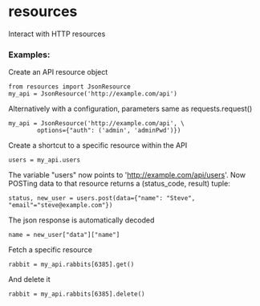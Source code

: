 # resources

Interact with HTTP resources

### Examples:
    
Create an API resource object

    from resources import JsonResource
    my_api = JsonResource('http://example.com/api')
    
Alternatively with a configuration, parameters same as requests.request()

    my_api = JsonResource('http://example.com/api', \
            options={"auth": ('admin', 'adminPwd')})

Create a shortcut to a specific resource within the API

    users = my_api.users
    
The variable "users" now points to 'http://example.com/api/users'. Now POSTing data to that resource returns a (status_code, result) tuple:

    status, new_user = users.post(data={"name": "Steve", "email"="steve@example.com"})
    
The json response is automatically decoded

    name = new_user["data"]["name"]
    
Fetch a specific resource

    rabbit = my_api.rabbits[6385].get()

And delete it

    rabbit = my_api.rabbits[6385].delete()


